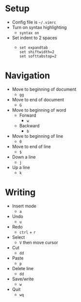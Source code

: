 # Setup
  * Config file is `~/.vimrc`
  * Turn on syntax highlighting
    * `syntax on`
  * Set indent to 2 spaces
    * ```
      set expandtab
      set shiftwidth=2
      set softtabstop=2
      ```
# Navigation
  * Move to beginning of document
    * `gg`
  * Move to end of document
    * `G`
  * Move to beginning of word
    * Forward
      * `w`
    * Backward
      * `b`
  * Move to beginning of line
      * `0`
  * Move to end of line
      * `$`
  * Down a line
      * `j`
  * Up a line
      * `k`

# Writing
  * Insert mode
    * `a`
  * Undo
    * `u`
  * Redo
    * `ctrl` + `r`
  * Select
    * `V` then move cursor
  * Cut
    * `dd`
  * Paste
    * `p`
  * Delete line
    * `dd`
  * Save/write
    * `w`
  * Quit
    * `wq`
